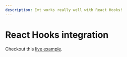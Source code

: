 ```yaml
---
description: Evt works really well with React Hooks!
---
```


# React Hooks integration

Checkout this [live example](https://stackblitz.com/edit/evt-hooks?embed=1&file=Hello.tsx).

